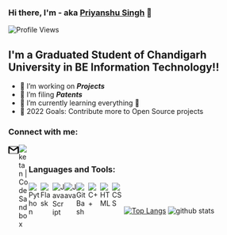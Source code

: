 ### Hi there, I'm - aka [Priyanshu Singh](https://priyanshu1stportfolio.netlify.app/) 👋

![Profile Views](https://hits.seeyoufarm.com/api/count/incr/badge.svg?url=https://github.com/Psingh12354/&title=Profile%20Views)

## I'm a Graduated Student of Chandigarh University in BE Information Technology!!

- 🔭 I’m working on **_Projects_**
- 🌱 I’m filing **_Patents_**
- 👯 I’m currently learning everything 🤣
- 🥅 2022 Goals: Contribute more to Open Source projects

### Connect with me:

<a href="https://www.linkedin.com/in/priyanshu-singh-a035a218a/">
  <img align="left" alt="" width="21px" src="https://cdns.iconmonstr.com/wp-content/assets/preview/2012/240/iconmonstr-linkedin-3.png" />
</a>
<a href="mailto: 18bet1057.it@gmail.com">
  <img align="left" alt="" width="21px" src="https://github.com/Psingh12354/Psingh12354/blob/master/gmail.svg">
 </a>
<a href="https://www.hackerrank.com/priyanshu_706811">
  <img align="left" alt="ketan | CodeSandbox" width="20px" src="https://upload.wikimedia.org/wikipedia/commons/6/6a/Hackerrank_meaningful_logo.svg" />
</a>
<br />

### Languages and Tools:


<img align="left" alt="Python" width="24px" src="https://cdn.jsdelivr.net/npm/simple-icons@3.2.0/icons/python.svg" />
<img align="left" alt="Flask" width="24px" src="https://cdn.jsdelivr.net/npm/simple-icons@3.2.0/icons/flask.svg" />
<img align="left" alt="JavaScript" width="24px" src="https://cdn.jsdelivr.net/npm/simple-icons@3.2.0/icons/javascript.svg" />
<img align="left" alt="Java" width="24px" src="https://cdn.jsdelivr.net/npm/simple-icons@3.2.0/icons/java.svg" />
<img align="left" alt="Git Bash" width="24px" src="https://cdn.jsdelivr.net/npm/simple-icons@3.2.0/icons/git.svg" />
<img align="left" alt="C++" width="24px" src="https://cdn.jsdelivr.net/npm/simple-icons@3.2.0/icons/cplusplus.svg" />
<img align="left" alt="HTML" width="24px" src="https://cdn.jsdelivr.net/npm/simple-icons@3.2.0/icons/html5.svg" />
<img align="left" alt="CSS" width="24px" src="https://cdn.jsdelivr.net/npm/simple-icons@3.2.0/icons/css3.svg" />

<br />
<br />



[![Top Langs](https://github-readme-stats.vercel.app/api/top-langs/?username=Psingh12354&layout=compact&theme=highcontrast)](https://github.com/Psingh12354/)
![github stats](https://github-readme-stats.vercel.app/api?username=Psingh12354&count_private=true&show_icons=true&theme=highcontrast)
